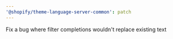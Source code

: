 ```yaml
---
'@shopify/theme-language-server-common': patch
---
```


Fix a bug where filter completions wouldn't replace existing text
